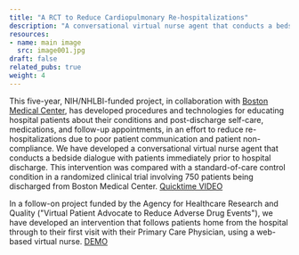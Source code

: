 ```yaml
---
title: "A RCT to Reduce Cardiopulmonary Re-hospitalizations"
description: "A conversational virtual nurse agent that conducts a bedside dialogue with patients immediately prior to hospital discharge."
resources:
- name: main image
  src: image001.jpg
draft: false
related_pubs: true
weight: 4
---
```


This five-year, NIH/NHLBI-funded project, in collaboration with [Boston Medical Center](https://www.bu.edu/fammed/projectred/index.html), has developed procedures and technologies for educating hospital patients about their conditions and post-discharge self-care, medications, and follow-up appointments, in an effort to reduce re-hospitalizations due to poor patient communication and patient non-compliance. We have developed a conversational virtual nurse agent that conducts a bedside dialogue with patients immediately prior to hospital discharge. This intervention was compared with a standard-of-care control condition in a randomized clinical trial involving 750 patients being discharged from Boston Medical Center. [Quicktime VIDEO](https://relationalagents.com/video/red.mov)

In a follow-on project funded by the Agency for Healthcare Research
and Quality ("Virtual Patient Advocate to Reduce Adverse Drug Events"),
we have developed an intervention that follows patients home from the
hospital through to their first visit with their Primary Care
Physician, using a web-based virtual nurse. [DEMO](https://ragserver.ccs.neu.edu/asgdemo)

